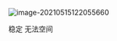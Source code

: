 ![image-20210515122055660](C:\Users\可爱的小栩\AppData\Roaming\Typora\typora-user-images\image-20210515122055660.png)

稳定 无法空间